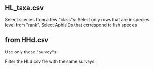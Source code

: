 ## HL_taxa.csv

Select species from a few "class"s: 
Select only rows that are in species level from "rank".
Select AphiaIDs that correspond to fish species 

## from HHd.csv

Use only these "survey"s:

Filter the HLd.csv file with the same surveys.